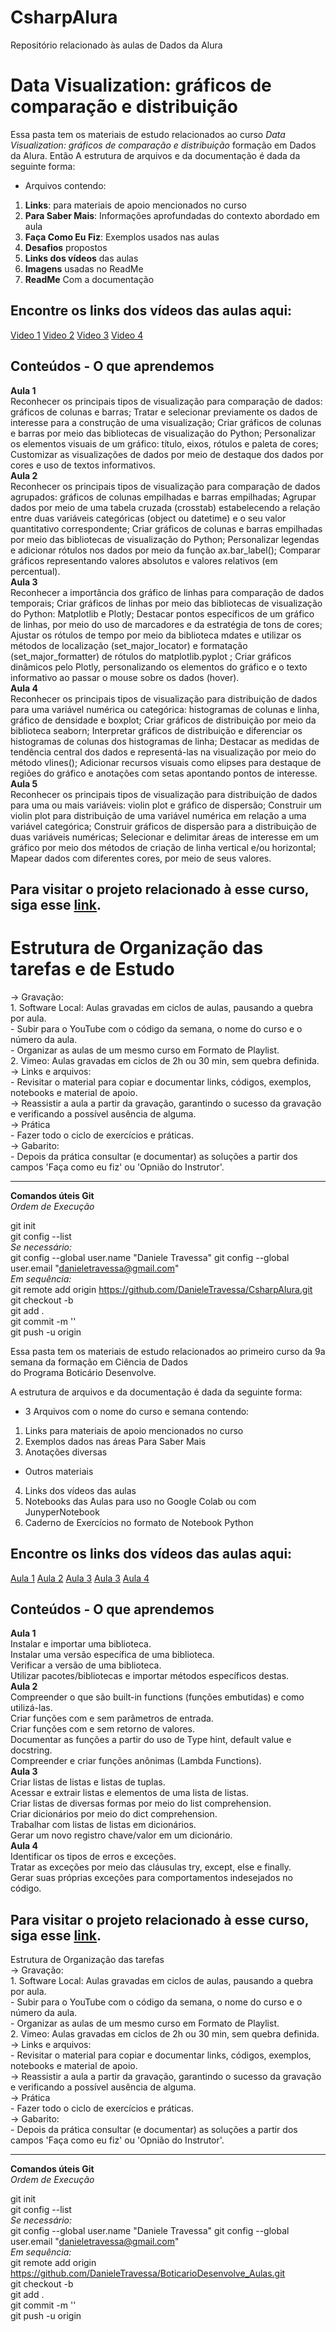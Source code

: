 # CsharpAlura
Repositório relacionado às aulas de Dados da Alura

# Data Visualization: gráficos de comparação e distribuição  
Essa pasta tem os materiais de estudo relacionados ao curso *Data Visualization: gráficos de comparação e distribuição* formação em Dados da Alura.
Então
A estrutura de arquivos e da documentação é dada da seguinte forma:  
- Arquivos contendo:  
1. **Links**: para materiais de apoio mencionados no curso  
2. **Para Saber Mais**: Informações aprofundadas do contexto abordado em aula  
3. **Faça Como Eu Fiz**: Exemplos usados nas aulas
4. **Desafios** propostos  
5. **Links dos vídeos** das aulas    
6. **Imagens** usadas no ReadMe
7. **ReadMe** Com a documentação

## Encontre os links dos vídeos das aulas aqui:
[Video 1]()
[Video 2]()
[Video 3]()
[Video 4]()

## Conteúdos - O que aprendemos  
**Aula 1**  
Reconhecer os principais tipos de visualização para comparação de dados: gráficos de colunas e barras;
Tratar e selecionar previamente os dados de interesse para a construção de uma visualização;
Criar gráficos de colunas e barras por meio das bibliotecas de visualização do Python;
Personalizar os elementos visuais de um gráfico: título, eixos, rótulos e paleta de cores;
Customizar as visualizações de dados por meio de destaque dos dados por cores e uso de textos informativos.   
**Aula 2**   
Reconhecer os principais tipos de visualização para comparação de dados agrupados: gráficos de colunas empilhadas e barras empilhadas;
Agrupar dados por meio de uma tabela cruzada (crosstab) estabelecendo a relação entre duas variáveis categóricas (object ou datetime) e o seu valor quantitativo correspondente;
Criar gráficos de colunas e barras empilhadas por meio das bibliotecas de visualização do Python;
Personalizar legendas e adicionar rótulos nos dados por meio da função ax.bar_label();
Comparar gráficos representando valores absolutos e valores relativos (em percentual).        
**Aula 3**  
Reconhecer a importância dos gráfico de linhas para comparação de dados temporais;
Criar gráficos de linhas por meio das bibliotecas de visualização do Python: Matplotlib e Plotly;
Destacar pontos específicos de um gráfico de linhas, por meio do uso de marcadores e da estratégia de tons de cores;
Ajustar os rótulos de tempo por meio da biblioteca mdates e utilizar os métodos de localização (set_major_locator) e formatação (set_major_formatter) de rótulos do matplotlib.pyplot ;
Criar gráficos dinâmicos pelo Plotly, personalizando os elementos do gráfico e o texto informativo ao passar o mouse sobre os dados (hover).     
**Aula 4**   
Reconhecer os principais tipos de visualização para distribuição de dados para uma variável numérica ou categórica: histogramas de colunas e linha, gráfico de densidade e boxplot;
Criar gráficos de distribuição por meio da biblioteca seaborn;
Interpretar gráficos de distribuição e diferenciar os histogramas de colunas dos histogramas de linha;
Destacar as medidas de tendência central dos dados e representá-las na visualização por meio do método vlines();
Adicionar recursos visuais como elipses para destaque de regiões do gráfico e anotações com setas apontando pontos de interesse.    
**Aula 5**  
Reconhecer os principais tipos de visualização para distribuição de dados para uma ou mais variáveis: violin plot e gráfico de dispersão;
Construir um violin plot para distribuição de uma variável numérica em relação a uma variável categórica;
Construir gráficos de dispersão para a distribuição de duas variáveis numéricas;
Selecionar e delimitar áreas de interesse em um gráfico por meio dos métodos de criação de linha vertical e/ou horizontal;
Mapear dados com diferentes cores, por meio de seus valores.  

Para visitar o projeto relacionado à esse curso, siga esse [link]().  
-------------------------------------------------------------------------------------------

# Estrutura de Organização das tarefas e de Estudo  
-> Gravação:  
    1. Software Local: Aulas gravadas em ciclos de aulas, pausando a quebra por aula.  
    - Subir para o YouTube com o código da semana, o nome do curso e o número da aula.  
    - Organizar as aulas de um mesmo curso em Formato de Playlist.  
    2. Vimeo: Aulas gravadas em ciclos de 2h ou 30 min, sem quebra definida.  
-> Links e arquivos:  
    - Revisitar o material para copiar e documentar links, códigos, exemplos, notebooks e material de apoio.  
-> Reassistir a aula a partir da gravação, garantindo o sucesso da gravação e verificando a possível ausência de alguma.  
-> Prática  
    - Fazer todo o ciclo de exercícios e práticas.  
-> Gabarito:  
    - Depois da prática consultar (e documentar) as soluções a partir dos campos 'Faça como eu fiz' ou 'Opnião do Instrutor'.  

----------------------------------------------------------
**Comandos úteis Git**  
*Ordem de Execução*  

git init  
git config --list  
*Se necessário:*  
git config --global user.name "Daniele Travessa" 
git config --global user.email "danieletravessa@gmail.com"   
*Em sequência:*  
git remote add origin https://github.com/DanieleTravessa/CsharpAlura.git  
git checkout -b <branch nova>  
git add .  
git commit -m ''  
git push -u origin <branch nova>  







Essa pasta tem os materiais de estudo relacionados ao primeiro curso da 9a semana da formação em Ciência de Dados  
do Programa Boticário Desenvolve.

A estrutura de arquivos e da documentação é dada da seguinte forma:  
- 3 Arquivos com o nome do curso e semana contendo:  
1. Links para materiais de apoio mencionados no curso  
2. Exemplos dados nas áreas Para Saber Mais  
3. Anotações diversas
- Outros materiais  
4. Links dos vídeos das aulas  
5. Notebooks das Aulas para uso no Google Colab ou com JunyperNotebook  
6. Caderno de Exercícios no formato de Notebook Python

## Encontre os links dos vídeos das aulas aqui:
[Aula 1](https://vimeo.com/981630354/1a1399ed58)
[Aula 2](https://vimeo.com/981673294/04e2efbe1f)
[Aula 3](https://vimeo.com/981682035/662a138968)
[Aula 3](https://vimeo.com/981691965/f33f18d236)
[Aula 4](https://vimeo.com/981698972/1dec4e3b7b)

## Conteúdos - O que aprendemos  
**Aula 1**  
Instalar e importar uma biblioteca.  
Instalar uma versão específica de uma biblioteca.  
Verificar a versão de uma biblioteca.  
Utilizar pacotes/bibliotecas e importar métodos específicos destas.  
**Aula 2**  
Compreender o que são built-in functions (funções embutidas) e como utilizá-las.  
Criar funções com e sem parâmetros de entrada.  
Criar funções com e sem retorno de valores.  
Documentar as funções a partir do uso de Type hint, default value e docstring.  
Compreender e criar funções anônimas (Lambda Functions).  
**Aula 3**  
Criar listas de listas e listas de tuplas.  
Acessar e extrair listas e elementos de uma lista de listas.  
Criar listas de diversas formas por meio do list comprehension.  
Criar dicionários por meio do dict comprehension.  
Trabalhar com listas de listas em dicionários.  
Gerar um novo registro chave/valor em um dicionário.  
**Aula 4**  
Identificar os tipos de erros e exceções.  
Tratar as exceções por meio das cláusulas try, except, else e finally.  
Gerar suas próprias exceções para comportamentos indesejados no código.  

Para visitar o projeto relacionado à esse curso, siga esse [link]().  
-------------------------------------------------------------------------------------------
Estrutura de Organização das tarefas  
-> Gravação:  
    1. Software Local: Aulas gravadas em ciclos de aulas, pausando a quebra por aula.  
    - Subir para o YouTube com o código da semana, o nome do curso e o número da aula.  
    - Organizar as aulas de um mesmo curso em Formato de Playlist.  
    2. Vimeo: Aulas gravadas em ciclos de 2h ou 30 min, sem quebra definida.  
-> Links e arquivos:  
    - Revisitar o material para copiar e documentar links, códigos, exemplos, notebooks e material de apoio.  
-> Reassistir a aula a partir da gravação, garantindo o sucesso da gravação e verificando a possível ausência de alguma.  
-> Prática  
    - Fazer todo o ciclo de exercícios e práticas.  
-> Gabarito:  
    - Depois da prática consultar (e documentar) as soluções a partir dos campos 'Faça como eu fiz' ou 'Opnião do Instrutor'.  

----------------------------------------------------------
**Comandos úteis Git**  
*Ordem de Execução*  

git init  
git config --list  
*Se necessário:*  
git config --global user.name "Daniele Travessa" 
git config --global user.email "danieletravessa@gmail.com"   
*Em sequência:*  
git remote add origin https://github.com/DanieleTravessa/BoticarioDesenvolve_Aulas.git  
git checkout -b <branch nova>  
git add .  
git commit -m ''  
git push -u origin <branch nova>  

